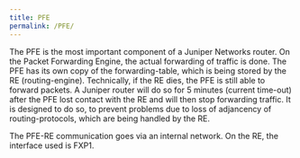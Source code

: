 ```yaml
---
title: PFE
permalink: /PFE/
---
```


The PFE is the most important component of a Juniper Networks router. On the Packet Forwarding Engine, the actual forwarding of traffic is done. The PFE has its own copy of the forwarding-table, which is being stored by the RE (routing-engine). Technically, if the RE dies, the PFE is still able to forward packets. A Juniper router will do so for 5 minutes (current time-out) after the PFE lost contact with the RE and will then stop forwarding traffic. It is designed to do so, to prevent problems due to loss of adjancency of routing-protocols, which are being handled by the RE.

The PFE-RE communication goes via an internal network. On the RE, the interface used is FXP1.